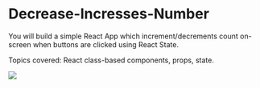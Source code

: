 # Decrease-Incresses-Number
<p>You will build a simple React App which increment/decrements count on-screen when buttons are clicked using React State.</p>
<p>Topics covered:
React class-based components, props, state.</p>

<img src="https://user-images.githubusercontent.com/103887168/168223664-300291fb-b5db-46ae-811f-c1a403f11b86.gif" />
